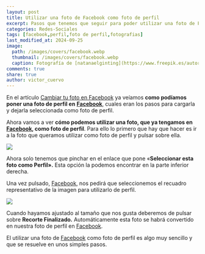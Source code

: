 ```yaml
---
layout: post
title: Utilizar una foto de Facebook como foto de perfil
excerpt: Pasos que tenemos que seguir para poder utilizar una foto de Facebook como foto de perfil.
categories: Redes-Sociales
tags: [facebook,perfil,foto de perfil,fotografias]
last_modified_at: 2024-09-25
image:
  path: /images/covers/facebook.webp
  thumbnail: /images/covers/facebook.webp
  caption: Fotografía de [natanaelginting](https://www.freepik.es/autor/natanaelginting)
comments: true
share: true
author: victor_cuervo
---
```


En el artículo [Cambiar tu foto en Facebook](https://www.ayudaenlaweb.com/redes-sociales/cambiar-tu-foto-en-facebook/) ya veíamos **como podíamos poner una foto de perfil en** [**Facebook**](https://www.ayudaenlaweb.com/redes-sociales/que-es-facebook/), cuales eran los pasos para cargarla y dejarla seleccionada como foto de perfil.


Ahora vamos a ver **cómo podemos utilizar una foto, que ya tengamos en** [**Facebook**](https://www.ayudaenlaweb.com/redes-sociales/que-es-facebook/)**, como foto de perfil**. Para ello lo primero que hay que hacer es ir a la foto que queramos utilizar como foto de perfil y pulsar sobre ella.


![](https://www.ayudaenlaweb.com/wp-content/uploads/2012/01/facebook_foto.png)


Ahora solo tenemos que pinchar en el enlace que pone «**Seleccionar esta foto como Perfil».** Esta opción la podemos encontrar en la parte inferior derecha.


Una vez pulsado, [Facebook](https://www.ayudaenlaweb.com/redes-sociales/que-es-facebook/), nos pedirá que seleccionemos el recuadro representativo de la imagen para utilizarlo de perfil.


![](https://www.ayudaenlaweb.com/wp-content/uploads/2012/01/facebook_foto_a_perfil.png)


Cuando hayamos ajustado al tamaño que nos gusta deberemos de pulsar sobre **Recorte Finalizado.** Automáticamente esta foto se habrá convertido en nuestra foto de perfil en [Facebook](https://www.ayudaenlaweb.com/redes-sociales/que-es-facebook/).


El utilizar una foto de [Facebook](https://www.ayudaenlaweb.com/redes-sociales/que-es-facebook/) como foto de perfil es algo muy sencillo y que se resuelve en unos simples pasos.


